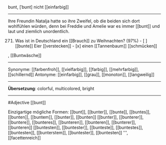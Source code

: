 bunt, [ˈbʊnt]
nicht [[einfarbig]]

---
Ihre Freundin Natalja hatte so ihre Zweifel, ob die beiden sich dort wohlfühlen würden, denn bei Freddie und Amelie war es immer [[bunt]] und laut und ziemlich unordentlich. 

271. Was ist in Deutschland ein [[Brauch]] zu Weihnachten? (97%)
	- [ ] [[bunte]] Eier [[verstecken]]
	- [x] einen [[Tannenbaum]] [[schmücken]]


, [[Buntwäsche]]

---
Synonyme: [[farbenfroh]], [[vielfarbig]], [[farbig]], [[mehrfarbig]], [[schillernd]]
Antonyme: [[einfarbig]], [[grau]], [[monoton]], [[langweilig]]

---
**Übersetzung**:
colorful, multicolored, bright

---
#Adjective [[bunt]]


Einzigartige mögliche Formen: 
[[bunt]], [[bunter]], [[bunte]], [[buntes]], [[bunten]], [[buntem]], [[bunter]], [[bunten]]
[[bunter]], [[bunterer]], [[buntere]], [[bunteres]], [[bunteren]], [[bunteren]], [[bunterer]], [[bunteren]]
[[buntesten]], [[buntester]], [[bunteste]], [[buntestes]], [[buntesten]], [[bunterstem]], [[buntester]], [[buntesten]]
''', [[facettenreich]]